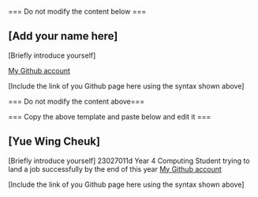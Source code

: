 === Do not modify the content below ===

## [Add your name here]
[Briefly introduce yourself]

[My Github account](http://www.github.com/put-your-github-username-here/)

[Include the link of you Github page here using the syntax shown above]

=== Do not modify the content above===

=== Copy the above template and paste below and edit it ===
## [Yue Wing Cheuk]
[Briefly introduce yourself]
23027011d Year 4 Computing Student trying to land a job successfully by the end of this year
[My Github account](https://github.com/ymca108)

[Include the link of you Github page here using the syntax shown above]
